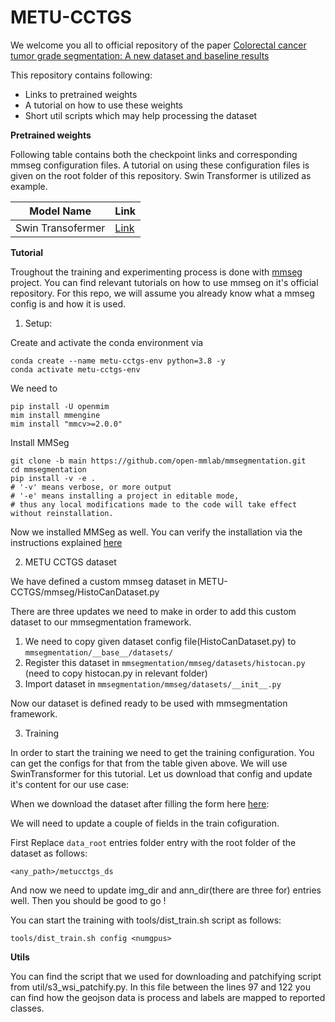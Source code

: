 # METU-CCTGS

We welcome you all to official repository of the paper [Colorectal cancer tumor grade segmentation: A new dataset and baseline results](https://www.cell.com/heliyon/fulltext/S2405-8440(25)00847-3)


This repository contains following:
* Links to pretrained weights
* A tutorial on how to use these weights
* Short util scripts which may help processing the dataset



**Pretrained weights**

Following table contains both the checkpoint links and corresponding mmseg configuration files. A tutorial on using these configuration files is given on the root folder of this repository. Swin Transformer is utilized as example.

| Model Name | Link |
|------------|------|
| Swin Transofermer    | [Link](https://drive.google.com/drive/folders/149fCOcNVqmKJ4VBXc4MG64Bxo86Vf1Im?usp=drive_link) |



**Tutorial**

Troughout the training and experimenting process is done with [mmseg](https://github.com/open-mmlab/mmsegmentation) project. You can find relevant tutorials on how to use mmseg on it's official repository. For this repo, we will assume you already know what a mmseg config is and how it is used. 

1. Setup:

Create and activate the conda environment via 

```
conda create --name metu-cctgs-env python=3.8 -y
conda activate metu-cctgs-env
```

We need to 

```
pip install -U openmim
mim install mmengine
mim install "mmcv>=2.0.0"

```
Install MMSeg 

```
git clone -b main https://github.com/open-mmlab/mmsegmentation.git
cd mmsegmentation
pip install -v -e .
# '-v' means verbose, or more output
# '-e' means installing a project in editable mode,
# thus any local modifications made to the code will take effect without reinstallation.
```

Now we installed MMSeg as well. You can verify the installation via the instructions explained [here](https://github.com/open-mmlab/mmsegmentation/blob/main/docs/en/get_started.md) 


2. METU CCTGS dataset 

We have defined a custom mmseg dataset in METU-CCTGS/mmseg/HistoCanDataset.py

There are three updates we need to make in order to add this custom dataset to our mmsegmentation framework.

1. We need to copy given dataset config file(HistoCanDataset.py) to `mmsegmentation/__base__/datasets/`
2. Register this dataset in `mmsegmentation/mmseg/datasets/histocan.py` (need to copy histocan.py in relevant folder)
3. Import dataset in `mmsegmentation/mmseg/datasets/__init__.py`


Now our dataset is defined ready to be used with mmsegmentation framework.

3. Training

In order to start the training we need to get the training configuration. You can get the configs for that from the table given above. We will use SwinTransformer for this tutorial. Let us download that config and update it's content for our use case:

When we download the dataset after filling the form here [here](https://eakbas.github.io/metu-cctgs/): 

We will need to update a couple of fields in the train cofiguration. 

First
Replace `data_root` entries folder entry with the root folder of the dataset as follows:

`<any_path>/metucctgs_ds`

 And now we need to update img_dir and ann_dir(there are three for) entries well. Then you should be good to go ! 

 You can start the training with tools/dist_train.sh script as follows:

 `tools/dist_train.sh config <numgpus>`


**Utils**

You can find the script that we used for downloading and patchifying script from util/s3_wsi_patchify.py. In this file between the lines 97 and 122 you can find how the geojson data is process and labels are mapped to reported classes.